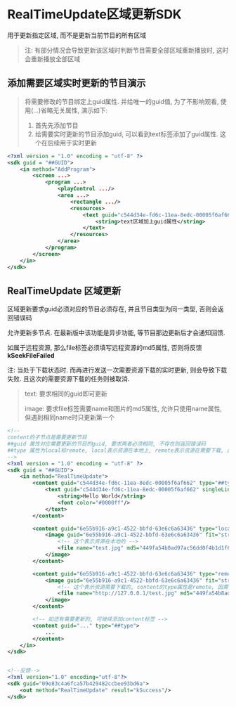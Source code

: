 # RealTimeUpdate区域更新SDK

用于更新指定区域, 而不是更新当前节目的所有区域

> 注: 有部分情况会导致更新该区域时判断节目需要全部区域重新播放时, 这时会重新播放全部区域

## 添加需要区域实时更新的节目演示

> 将需要修改的节目绑定上guid属性. 并给唯一的guid值, 为了不影响观看, 使用(...)省略无关属性, 演示如下:  
> 
> 1. 首先先添加节目
> 2. 给需要实时更新的节目添加guid, 可以看到text标签添加了guid属性. 这个在后续用于实时更新

```xml
<?xml version = "1.0" encoding = "utf-8" ?>
<sdk guid = "##GUID">
    <in method="AddProgram">
        <screen ...>
            <program ...>
                <playControl .../>
                <area ...>
                    <rectangle .../>
                    <resources>
                        <text guid="c544d34e-fd6c-11ea-8edc-00005f6af662" name="" singleLine="false">
                            <string>text区域加上guid属性</string>
                        </text>
                    </resources>
                </area>
            </program>
        </screen>
    </in>
</sdk>
```

<div STYLE="page-break-after: always;"></div>

## RealTimeUpdate 区域更新

区域更新要求guid必须对应的节目必须存在, 并且节目类型为同一类型, 否则会返回错误码

允许更新多节点. 在最新版中该功能是异步功能, 等节目那边更新后才会通知回馈.

如属于远程资源, 那么file标签必须填写远程资源的md5属性, 否则将反馈**kSeekFileFailed**

注: 当处于下载状态时. 而再进行发送一次需要资源下载的实时更新, 则会导致下载失败. 且这次的需要资源下载的任务则被取消. 

> text: 要求相同的guid即可更新
> 
> image: 要求file标签需要name和图片的md5属性, 允许只使用name属性, 但遇到相同name时只更新第一个

```xml
<!--
content的子节点是需要更新节目
##guid 属性对应需要更新的节目的guid, 要求两者必须相同, 不存在则返回错误码
##type 属性为local和remote, local表示资源在本地上, remote表示资源在需要下载, 此时文件标签必须存在name和md5属性
-->
<?xml version = "1.0" encoding = "utf-8" ?>
<sdk guid = "##GUID">
    <in method="RealTimeUpdate">
        <content guid="c544d34e-fd6c-11ea-8edc-00005f6af662" type="##type" >
            <text guid="c544d34e-fd6c-11ea-8edc-00005f6af662" singleLine="false">
                <string>Hello World</string>
                <font color="#0000ff"/>
            </text>
        </content>

        <content guid="6e55b916-a9c1-4522-bbfd-63e6c6a63436" type="local">
            <image guid="6e55b916-a9c1-4522-bbfd-63e6c6a63436" fit="stretch">
                <!-- 这个表示资源在本地的 -->
                <file name="test.jpg" md5="449fa54b8ad97ac56dd0f4b1d1f66dbd"/>
            </image>
        </content>

        <content guid="6e55b916-a9c1-4522-bbfd-63e6c6a63436" type="remote">
            <image guid="6e55b916-a9c1-4522-bbfd-63e6c6a63436" fit="stretch">
                <!-- 这个表示资源需要下载的, content的type属性是remote, 因需要下载资源, 此时file标签需要完备, 必须存在md5属性 -->
                <file name="http://127.0.0.1/test.jpg" md5="449fa54b8ad97ac56dd0f4b1d1f66dbd"/>
            </image>
        </content>

        <!-- 如还有需要更新的, 可继续添加content标签 -->
        <content guid="..." type="##type">
            ...
        </content>
    </in>
</sdk>


<!--反馈-->
<?xml version="1.0" encoding="utf-8"?>
<sdk guid="09e83c4a6fca57b429482ccbee93bd6a">
    <out method="RealTimeUpdate" result="kSuccess"/>
</sdk>
```
